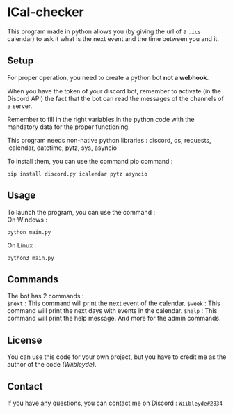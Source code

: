 # ICal-checker
This program made in python allows you (by giving the url of a `.ics` calendar) to ask it what is the next event and the time between you and it.

## Setup
For proper operation, you need to create a python bot **not a webhook**.  

When you have the token of your discord bot, remember to activate (in the Discord API) the fact that the bot can read the messages of the channels of a server.  

Remember to fill in the right variables in the python code with the mandatory data for the proper functioning.  

This program needs non-native python libraries : discord, os, requests, icalendar, datetime, pytz, sys, asyncio

To install them, you can use the command pip command : 
```
pip install discord.py icalendar pytz asyncio
```

## Usage
To launch the program, you can use the command :  
On Windows : 
```
python main.py
```

On Linux : 
```
python3 main.py
```

## Commands
The bot has 2 commands :  
`$next` : This command will print the next event of the calendar. 
`$week` : This command will print the next days with events in the calendar.
`$help` : This command will print the help message.
And more for the admin commands.

## License
You can use this code for your own project, but you have to credit me as the author of the code *(Wiibleyde)*.

## Contact
If you have any questions, you can contact me on Discord : `Wiibleyde#2834`
